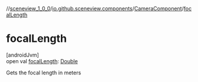 //[sceneview_1_0_0](../../../index.md)/[io.github.sceneview.components](../index.md)/[CameraComponent](index.md)/[focalLength](focal-length.md)

# focalLength

[androidJvm]\
open val [focalLength](focal-length.md): [Double](https://kotlinlang.org/api/latest/jvm/stdlib/kotlin/-double/index.html)

Gets the focal length in meters
